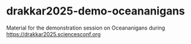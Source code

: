 # drakkar2025-demo-oceananigans
Material for the demonstration session on Oceananigans during https://drakkar2025.sciencesconf.org
